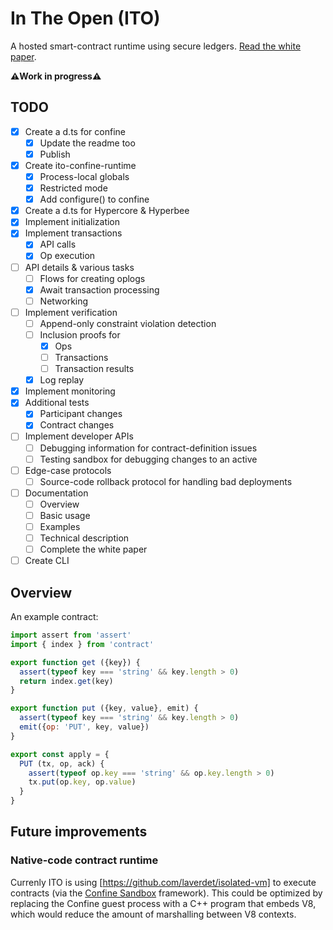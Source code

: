 # In The Open (ITO)

A hosted smart-contract runtime using secure ledgers. [Read the white paper](./docs/whitepaper.md).

**⚠️Work in progress⚠️**

## TODO

- [x] Create a d.ts for confine
  - [x] Update the readme too
  - [x] Publish
- [x] Create ito-confine-runtime
  - [x] Process-local globals
  - [x] Restricted mode
  - [x] Add configure() to confine
- [x] Create a d.ts for Hypercore & Hyperbee
- [x] Implement initialization
- [x] Implement transactions
  - [x] API calls
  - [x] Op execution
- [ ] API details & various tasks
  - [ ] Flows for creating oplogs
  - [x] Await transaction processing
  - [ ] Networking
- [ ] Implement verification
  - [ ] Append-only constraint violation detection
  - [ ] Inclusion proofs for
    - [x] Ops
    - [ ] Transactions
    - [ ] Transaction results
  - [x] Log replay
- [x] Implement monitoring
- [x] Additional tests
  - [x] Participant changes
  - [x] Contract changes
- [ ] Implement developer APIs
  - [ ] Debugging information for contract-definition issues
  - [ ] Testing sandbox for debugging changes to an active 
- [ ] Edge-case protocols
  - [ ] Source-code rollback protocol for handling bad deployments
- [ ] Documentation
  - [ ] Overview
  - [ ] Basic usage
  - [ ] Examples
  - [ ] Technical description
  - [ ] Complete the white paper
- [ ] Create CLI

## Overview

An example contract:

```js
import assert from 'assert'
import { index } from 'contract'

export function get ({key}) {
  assert(typeof key === 'string' && key.length > 0)
  return index.get(key)
}

export function put ({key, value}, emit) {
  assert(typeof key === 'string' && key.length > 0)
  emit({op: 'PUT', key, value})
}

export const apply = {
  PUT (tx, op, ack) {
    assert(typeof op.key === 'string' && op.key.length > 0)
    tx.put(op.key, op.value)
  }
}
```

## Future improvements

### Native-code contract runtime

Currenly ITO is using [https://github.com/laverdet/isolated-vm] to execute contracts (via the [Confine Sandbox](https://github.com/confine-sandbox) framework). This could be optimized by replacing the Confine guest process with a C++ program that embeds V8, which would reduce the amount of marshalling between V8 contexts.